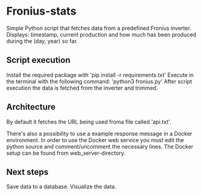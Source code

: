 # Fronius-stats

Simple Python script that fetches data from a predefined Fronius inverter.
Displays: timestamp, current production and how much has been produced during the (day, year) so far.

## Script execution
Install the required package with 'pip install -r requirements.txt'
Execute in the terminal with the following command: 'python3 fronius.py'
After script execution the data is fetched from the inverter and trimmed.

## Architecture
By default it fetches the URL being used froma file called 'api.txt'.

There's also a possibility to use a example response message in a Docker environment.
In order to use the Docker web service you must edit the python source and comment/uncomment the necessary lines.
The Docker setup can be found from web_server-directory.


## Next steps

Save data to a database.
Visualize the data.